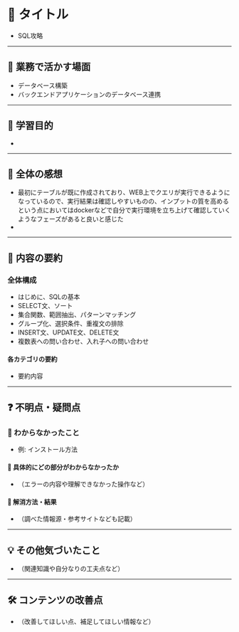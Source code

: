 # 📌 タイトル
- SQL攻略

---

## 💼 業務で活かす場面
- データベース構築
- バックエンドアプリケーションのデータベース連携

---

## 🎯 学習目的
- 

---

## 📝 全体の感想
- 最初にテーブルが既に作成されており、WEB上でクエリが実行できるようになっているので、実行結果は確認しやすいものの、インプットの質を高めるという点においてはdockerなどで自分で実行環境を立ち上げて確認していくようなフェーズがあると良いと感じた
- 

---

## 📖 内容の要約

### 全体構成
- はじめに、SQLの基本
- SELECT文、ソート
- 集合関数、範囲抽出、パターンマッチング
- グループ化、選択条件、重複文の排除
- INSERT文、UPDATE文、DELETE文
- 複数表への問い合わせ、入れ子への問い合わせ



#### 各カテゴリの要約
- 要約内容

---

## ❓ 不明点・疑問点

### 🔹 わからなかったこと
- 例: インストール方法

#### 🔸 具体的にどの部分がわからなかったか
- （エラーの内容や理解できなかった操作など）

#### 🔸 解消方法・結果
- （調べた情報源・参考サイトなども記載）

---

## 💡 その他気づいたこと
- （関連知識や自分なりの工夫点など）

---

## 🛠️ コンテンツの改善点
- （改善してほしい点、補足してほしい情報など）



